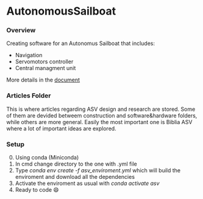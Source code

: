 # AutonomousSailboat

### Overview
Creating software for an Autonomus Sailboat that includes:
* Navigation
* Servomotors controller
* Central managment unit

More details in the [document](https://github.com/Wotaker/AutonomousSailboat/blob/master/Project%20Overview.pdf)

### Articles Folder
This is where articles regarding ASV design and research are stored. Some of them are devided betweem construction and software&hardware folders, while others are more general. Easily the most important one is Biblia ASV where a lot of important ideas are explored.

### Setup
0. Using conda (Miniconda)
1. In cmd change directory to the one with .yml file
2. Type *conda env create -f asv_enviroment.yml* which will build the enviroment and download all the dependencies
3. Activate the enviroment as usual with *conda activate asv*
4. Ready to code :smile:
